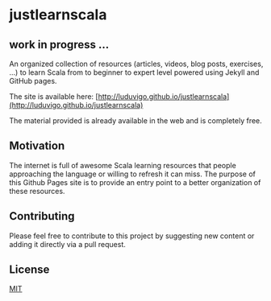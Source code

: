 # justlearnscala

## work in progress ...

An organized collection of resources (articles, videos, blog posts, exercises, ...) to learn Scala from to beginner to expert level powered using Jekyll and GitHub pages.

The site is available here: [http://luduvigo.github.io/justlearnscala](http://luduvigo.github.io/justlearnscala)

The material provided is already available in the web and is completely free.

## Motivation

The internet is full of awesome Scala learning resources that people approaching the language or willing to refresh it can miss. The purpose of this Github Pages site is to provide an entry point to a better organization of these resources.

## Contributing

Please feel free to contribute to this project by suggesting new content or adding it directly via a pull request.

## License

[MIT](http://opensource.org/licenses/MIT)
